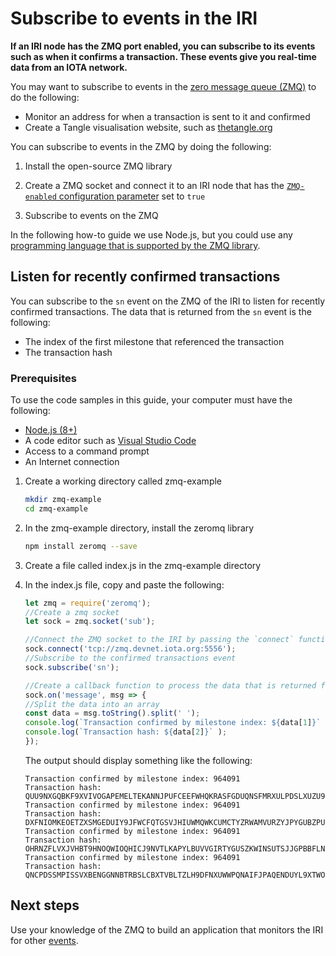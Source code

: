 # Subscribe to events in the IRI

**If an IRI node has the ZMQ port enabled, you can subscribe to its events such as when it confirms a transaction. These events give you real-time data from an IOTA network.**

You may want to subscribe to events in the [zero message queue (ZMQ)](../concepts/zero-message-queue.md) to do the following:

* Monitor an address for when a transaction is sent to it and confirmed
* Create a Tangle visualisation website, such as [thetangle.org](https://thetangle.org/)

You can subscribe to events in the ZMQ by doing the following:

1. Install the open-source ZMQ library

2. Create a ZMQ socket and connect it to an IRI node that has the [`ZMQ-enabled` configuration parameter](../references/iri-configuration-options.md#zmq-enabled) set to `true`

3. Subscribe to events on the ZMQ

In the following how-to guide we use Node.js, but you could use any [programming language that is supported by the ZMQ library](http://zguide.zeromq.org/page:all).

## Listen for recently confirmed transactions

You can subscribe to the `sn` event on the ZMQ of the IRI to listen for recently confirmed transactions. The data that is returned from the `sn` event is the following:
* The index of the first milestone that referenced the transaction
* The transaction hash

### Prerequisites

To use the code samples in this guide, your computer must have the following:

* [Node.js (8+)](https://nodejs.org/en/)
* A code editor such as [Visual Studio Code](https://code.visualstudio.com/Download)
* Access to a command prompt
* An Internet connection

1. Create a working directory called zmq-example

    ```bash
    mkdir zmq-example
    cd zmq-example
    ```

2. In the zmq-example directory, install the zeromq library

    ```bash
    npm install zeromq --save
    ```

3. Create a file called index.js in the zmq-example directory

4. In the index.js file, copy and paste the following:

    ```javascript
    let zmq = require('zeromq');
    //Create a zmq socket
    let sock = zmq.socket('sub');

    //Connect the ZMQ socket to the IRI by passing the `connect` function the URL or the IP address of the IRI and the ZMQ port
    sock.connect('tcp://zmq.devnet.iota.org:5556');
    //Subscribe to the confirmed transactions event
    sock.subscribe('sn');

    //Create a callback function to process the data that is returned from the ZMQ
    sock.on('message', msg => {
    //Split the data into an array
    const data = msg.toString().split(' ');
    console.log(`Transaction confirmed by milestone index: ${data[1]}` );
    console.log(`Transaction hash: ${data[2]}` );
    });
    ```

    The output should display something like the following:
    ```shell
    Transaction confirmed by milestone index: 964091
    Transaction hash: QUU9NXGQBKF9XVIVOGAPEMELTEKANNJPUFCEEFWHQKRASFGDUQNSFMRXULPDSLXUZU9NVQQEBAQLVG999
    Transaction confirmed by milestone index: 964091
    Transaction hash: DXFNIOMKEOETZXSMGEDUIY9JFWCFQTGSVJHIUWMQWKCUMCTYZRWAMVURZYJPYGUBZPUELKVZSALNNU999
    Transaction confirmed by milestone index: 964091
    Transaction hash: OHRNZFLVXJVHBT9HNOQWIOQHICJ9NVTLKAPYLBUVVGIRTYGUSZKWINSUTSJJGPBBFLNCGUFTVYFNNF999
    Transaction confirmed by milestone index: 964091
    Transaction hash: QNCPDSSMPISSVXBENGGNNBTRBSLCBXTVBLTZLH9DFNXUWWPQNAIFJPAQENDUYL9XTWOMNURAGRFNWN999
    ```
## Next steps

Use your knowledge of the ZMQ to build an application that monitors the IRI for other [events](../references/zmq-events.md). 
